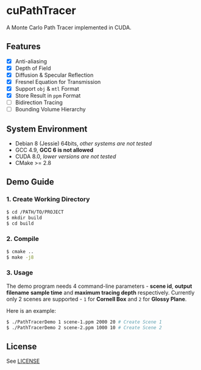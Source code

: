# cuPathTracer
A Monte Carlo Path Tracer implemented in CUDA.

## Features

- [x] Anti-aliasing
- [x] Depth of Field
- [x] Diffusion & Specular Reflection
- [x] Fresnel Equation for Transmission
- [x] Support `obj` & `mtl` Format
- [x] Store Result in `ppm` Format
- [ ] Bidirection Tracing
- [ ] Bounding Volume Hierarchy

## System Environment

+ Debian 8 (Jessie) 64bits, *other systems are not tested*
+ GCC 4.9, **GCC 6 is not allowed**
+ CUDA 8.0, *lower versions are not tested*
+ CMake >= 2.8

## Demo Guide

### 1. Create Working Directory

```bash
$ cd /PATH/TO/PROJECT
$ mkdir build
$ cd build
```

### 2. Compile

```bash
$ cmake ..
$ make -j8
```

### 3. Usage

The demo program needs 4 command-line parameters - **scene id**, **output filename** **sample time** and **maximum tracing depth** respectively. Currently only 2 scenes are supported - `1` for **Cornell Box** and `2` for **Glossy Plane**.

Here is an example:

```bash
$ ./PathTracerDemo 1 scene-1.ppm 2000 20 # Create Scene 1
$ ./PathTracerDemo 2 scene-2.ppm 1000 10 # Create Scene 2
```

## License

See [LICENSE](LICENSE)